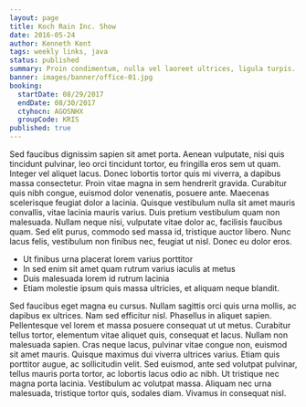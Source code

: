 ```yaml
---
layout: page
title: Koch Rain Inc. Show
date: 2016-05-24
author: Kenneth Kent
tags: weekly links, java
status: published
summary: Proin condimentum, nulla vel laoreet ultrices, ligula turpis.
banner: images/banner/office-01.jpg
booking:
  startDate: 08/29/2017
  endDate: 08/30/2017
  ctyhocn: AGOSNHX
  groupCode: KRIS
published: true
---
```

Sed faucibus dignissim sapien sit amet porta. Aenean vulputate, nisi quis tincidunt pulvinar, leo orci tincidunt tortor, eu fringilla eros sem ut quam. Integer vel aliquet lacus. Donec lobortis tortor quis mi viverra, a dapibus massa consectetur. Proin vitae magna in sem hendrerit gravida. Curabitur quis nibh congue, euismod dolor venenatis, posuere ante. Maecenas scelerisque feugiat dolor a lacinia. Quisque vestibulum nulla sit amet mauris convallis, vitae lacinia mauris varius. Duis pretium vestibulum quam non malesuada. Nullam neque nisi, vulputate vitae dolor ac, facilisis faucibus quam. Sed elit purus, commodo sed massa id, tristique auctor libero. Nunc lacus felis, vestibulum non finibus nec, feugiat ut nisl. Donec eu dolor eros.

* Ut finibus urna placerat lorem varius porttitor
* In sed enim sit amet quam rutrum varius iaculis at metus
* Duis malesuada lorem id rutrum lacinia
* Etiam molestie ipsum quis massa ultricies, et aliquam neque blandit.

Sed faucibus eget magna eu cursus. Nullam sagittis orci quis urna mollis, ac dapibus ex ultrices. Nam sed efficitur nisl. Phasellus in aliquet sapien. Pellentesque vel lorem et massa posuere consequat ut ut metus. Curabitur tellus tortor, elementum vitae aliquet quis, consequat et lacus. Nullam non malesuada sapien. Cras neque lacus, pulvinar vitae congue non, euismod sit amet mauris. Quisque maximus dui viverra ultrices varius. Etiam quis porttitor augue, ac sollicitudin velit. Sed euismod, ante sed volutpat pulvinar, tellus mauris porta tortor, ac lobortis lacus odio ac nibh. Ut tristique nec magna porta lacinia. Vestibulum ac volutpat massa. Aliquam nec urna malesuada, tristique tortor quis, sodales diam. Vivamus in consequat nisl.
